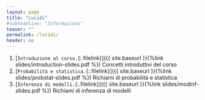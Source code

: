 ```yaml
---
layout: page
title: "Lucidi"
#subheadline: "Informazioni"
teaser: ""
permalink: /lucidi/
header: no
---
```


1. [`Introduzione al corso.`{:.filelink}]({{ site.baseurl }}{%link slides/introduction-slides.pdf %}) Concetti introduttivi del corso
1. [`Probabilità e statistica.`{:.filelink}]({{ site.baseurl }}{%link slides/probstat-slides.pdf %}) Richiami di probabilità e statistica
1. [`Inferenza di modelli.`{:.filelink}]({{ site.baseurl }}{%link slides/modinf-slides.pdf %}) Richiami di inferenza di modelli
